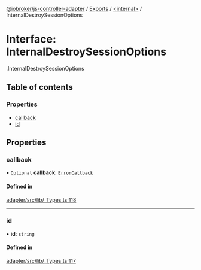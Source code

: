 [@iobroker/js-controller-adapter](../README.md) / [Exports](../modules.md) / [<internal\>](../modules/internal_.md) / InternalDestroySessionOptions

# Interface: InternalDestroySessionOptions

[<internal>](../modules/internal_.md).InternalDestroySessionOptions

## Table of contents

### Properties

- [callback](internal_.InternalDestroySessionOptions.md#callback)
- [id](internal_.InternalDestroySessionOptions.md#id)

## Properties

### callback

• `Optional` **callback**: [`ErrorCallback`](../modules/internal_.md#errorcallback)

#### Defined in

[adapter/src/lib/_Types.ts:118](https://github.com/ioBroker/ioBroker.js-controller/blob/79a9f5af/packages/adapter/src/lib/_Types.ts#L118)

___

### id

• **id**: `string`

#### Defined in

[adapter/src/lib/_Types.ts:117](https://github.com/ioBroker/ioBroker.js-controller/blob/79a9f5af/packages/adapter/src/lib/_Types.ts#L117)

